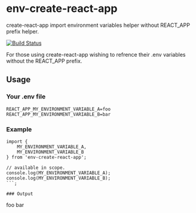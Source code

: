 # env-create-react-app
create-react-app import environment variables helper without REACT_APP prefix helper.

[![Build Status](https://travis-ci.com/AlexanderCollins/env-create-react-app.svg?branch=master)](https://travis-ci.com/AlexanderCollins/env-create-react-app)

For those using create-react-app wishing to refrence their .env variables without the REACT_APP prefix.

## Usage

### Your .env file
```
REACT_APP_MY_ENVIRONMENT_VARIABLE_A=foo
REACT_APP_MY_ENVIRONMENT_VARIABLE_B=bar
```

### Example
```
import {
    MY_ENVIRONMENT_VARIABLE_A,
    MY_ENVIRONMENT_VARIABLE_B
} from 'env-create-react-app';

// available in scope.
console.log(MY_ENVIRONMENT_VARIABLE_A);
console.log(MY_ENVIRONMENT_VARIABLE_B);
```;

### Output
```
foo
bar
```

